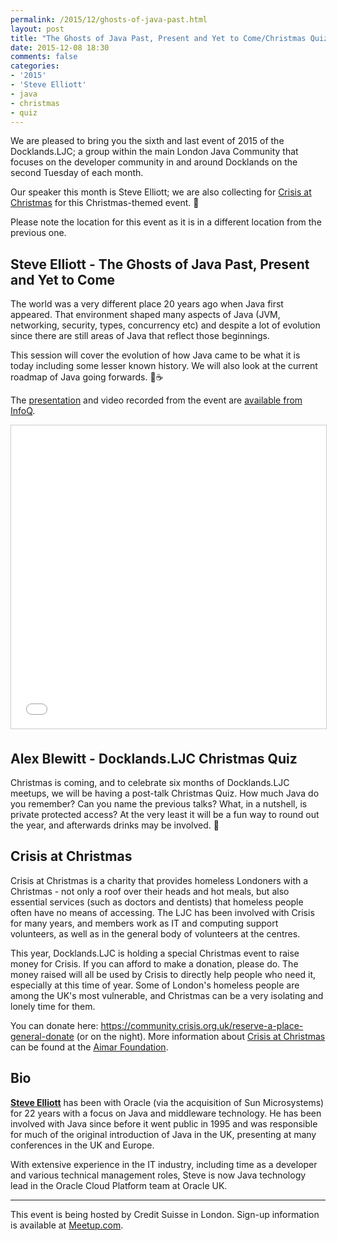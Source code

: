 ```yaml
---
permalink: /2015/12/ghosts-of-java-past.html
layout: post
title: "The Ghosts of Java Past, Present and Yet to Come/Christmas Quiz"
date: 2015-12-08 18:30
comments: false
categories: 
- '2015'
- 'Steve Elliott'
- java
- christmas
- quiz
---
```


We are pleased to bring you the sixth and last event of 2015 of the
Docklands.LJC; a group within the main London Java Community that focuses on
the developer community in and around Docklands on the second Tuesday of each
month.

Our speaker this month is Steve Elliott; we are also collecting for 
<a href="http://www.crisis.org.uk/">Crisis at Christmas</a>
for this Christmas-themed event. 🎄

Please note the location for this event as it is in a different location from
the previous one. 

<h2>Steve Elliott - The Ghosts of Java Past, Present and Yet to Come</h2>

The world was a very different place 20 years ago when Java first appeared. That
environment shaped many aspects of Java (JVM, networking, security, types,
concurrency etc) and despite a lot of evolution since there are still areas of
Java that reflect those beginnings.

This session will cover the evolution of how Java came to be what it is today
including some lesser known history. We will also look at the current roadmap of
Java going forwards. 👻☕️

The
<a href="{{ site.github.url }}/presentations/2015/SteveElliott-Ghosts-of-Java.pdf" rel="nofollow">presentation</a>
and video recorded from the event are 
<a href="https://www.infoq.com/presentations/java-past-present-future" rel="nofollow">available from InfoQ</a>.

<iframe src="//www.slideshare.net/slideshow/embed_code/key/ErtT634WIbEnbi" width="595" height="485" frameborder="0" marginwidth="0" marginheight="0" scrolling="no" style="border:1px solid #CCC; border-width:1px; margin-bottom:5px; max-width: 100%;" allowfullscreen> </iframe>

<h2>Alex Blewitt - Docklands.LJC Christmas Quiz</h2>

Christmas is coming, and to celebrate six months of Docklands.LJC meetups, we
will be having a post-talk Christmas Quiz. How much Java do you remember? Can
you name the previous talks? What, in a nutshell, is private protected access?
At the very least it will be a fun way to round out the year, and afterwards
drinks may be involved. 🍻 

<h2>Crisis at Christmas</h2>

Crisis at Christmas is a charity that provides homeless Londoners with a
Christmas - not only a roof over their heads and hot meals, but also essential
services (such as doctors and dentists) that homeless people often have no
means of accessing. The LJC has been involved with Crisis for many years, and
members work as IT and computing support volunteers, as well as in the general
body of volunteers at the centres.

This year, Docklands.LJC is holding a special Christmas event to raise money
for Crisis. If you can afford to make a donation, please do. The money raised
will all be used by Crisis to directly help people who need it, especially at
this time of year. Some of London's homeless people are among the UK's most
vulnerable, and Christmas can be a very isolating and lonely time for them.

You can donate here: <a href="https://community.crisis.org.uk/reserve-a-place-general-donate">https://community.crisis.org.uk/reserve-a-place-general-donate</a> (or on the night). More information about <a href="http://christmas.crisis.org.uk/">Crisis at Christmas</a> can be found at the <a href="http://www.aimarfoundation.org/ccsignup/">Aimar Foundation</a>. 

<h2>Bio</h2>

<b><a href="https://twitter.com/jaberwok">Steve Elliott</a></b> has been with Oracle
(via the acquisition of Sun Microsystems) for 22 years with a focus on Java and
middleware technology. He has been involved with Java since before it went
public in 1995 and was responsible for much of the original introduction of
Java in the UK, presenting at many conferences in the UK and Europe.

With extensive experience in the IT industry, including time as a developer and
various technical management roles, Steve is now Java technology lead in the
Oracle Cloud Platform team at Oracle UK.

<hr/>
This event is being hosted by Credit Suisse in London. Sign-up information is
available at <a
href="http://www.meetup.com/Londonjavacommunity/events/227108236/">Meetup.com</a>.

